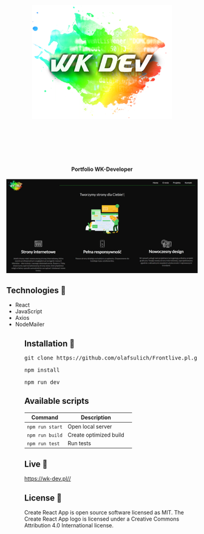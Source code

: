 <h1 align="center">

<br>

<p align="center">
<img src="/public/images/logonavbar.png"  alt="" raw="true" height="300px">
</p>

<br>

<br>

</h1>

<h4 align="center">Portfolio WK-Developer</h4>

<p align="center">
  <a >
    <img src="https://github.com/tequss/portfolio/blob/master/public/images/screenshots/screenshot1.jpg?raw=true width="200px"
         alt="Screenshot">
  </a>
</p>

## Technologies 🔧
<ul>
  <li>React</li>
  <li>JavaScript</li>
  <li>Axios</li>
  <li>NodeMailer</li>
 <ul>




## Installation 💾
<pre>
git clone https://github.com/olafsulich/Frontlive.pl.git

npm install

npm run dev
</pre>

## Available scripts

| Command                   | Description                   |     |
| ------------------------- | ----------------------------- | --- |
| `npm run start`           | Open local server             |     |
| `npm run build`           | Create optimized build        |     |
| `npm run test`            | Run tests                     |     |


## Live 📍
<p><a href="https://wk-dev.pl/">https://wk-dev.pl//</a><p>

## License 🔱
<p>Create React App is open source software licensed as MIT. The Create React App logo is licensed under a Creative Commons Attribution 4.0 International license.</p>
